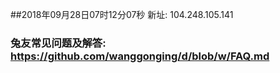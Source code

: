 ##2018年09月28日07时12分07秒 新址: 104.248.105.141
### 兔友常见问题及解答: https://github.com/wanggonging/d/blob/w/FAQ.md
